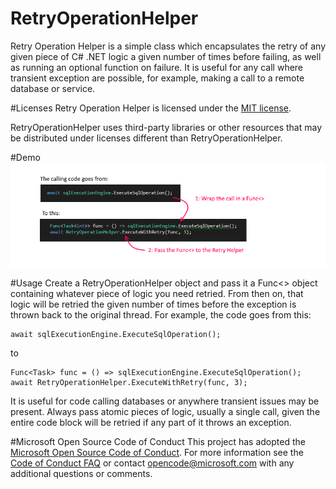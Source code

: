 # RetryOperationHelper
Retry Operation Helper is a simple class which encapsulates the retry of any given piece of C# .NET logic a given number of times before failing, as well as running an optional function on failure. It is useful for any call where transient exception are possible, for example, making a call to a remote database or service.

#Licenses
Retry Operation Helper is licensed under the [MIT license](LICENSE.TXT).

RetryOperationHelper uses third-party libraries or other resources that may be 
distributed under licenses different than RetryOperationHelper. 

#Demo
![Demo Chart](RetryHelperUsageExampleImage.png)

#Usage
Create a RetryOperationHelper object and pass it a Func<> object containing whatever piece of logic you need retried. From then on, that logic will be retried the given number of times before the exception is thrown back to the original thread.  For example, the code goes from this: 

````
await sqlExecutionEngine.ExecuteSqlOperation();
````
to 

````
Func<Task> func = () => sqlExecutionEngine.ExecuteSqlOperation();
await RetryOperationHelper.ExecuteWithRetry(func, 3); 
````

It is useful for code calling databases or anywhere transient issues may be present. Always pass atomic pieces of logic, usually a single call, given the entire code block will be retried if any part of it throws an exception. 

#Microsoft Open Source Code of Conduct
This project has adopted the [Microsoft Open Source Code of Conduct](https://opensource.microsoft.com/codeofconduct/). For more information see the [Code of Conduct FAQ](https://opensource.microsoft.com/codeofconduct/faq/) or contact [opencode@microsoft.com](mailto:opencode@microsoft.com) with any additional questions or comments.
